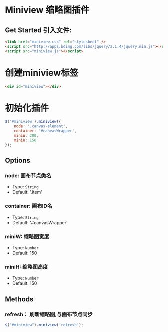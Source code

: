 # Miniview 缩略图插件

## Get Started 引入文件:
```html
<link href="miniview.css" rel="stylesheet" />
<script src="http://apps.bdimg.com/libs/jquery/2.1.4/jquery.min.js"></script>
<script src="miniview.js"></script>
```

# 创建miniview标签
```html
<div id="miniview"></div>
```
# 初始化插件
```javascript
$('#miniview').miniview({
    node: '.canvas-element',
    container: '#canvasWrapper',
    miniW: 200,
    miniH: 150
});
```

## Options
### node:  画布节点类名
- Type: `String`
- Default: '.item'

### container:  画布ID名
- Type: `String`
- Default: '#canvasWrapper'

### miniW:  缩略图宽度
- Type: `Number`
- Default: 150

### miniH:  缩略图高度
- Type: `Number`
- Default: 150

## Methods
### refresh： 刷新缩略图,与画布节点同步
```javascript
$("#miniview").miniview('refresh');
```









